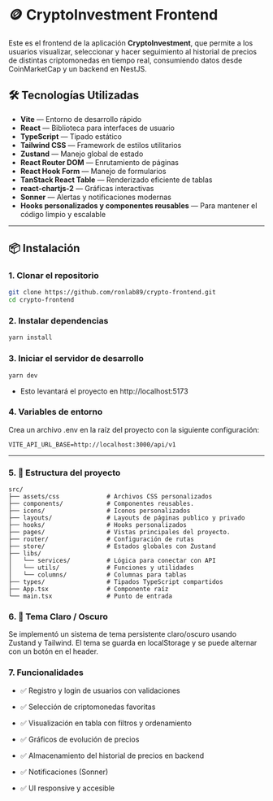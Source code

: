 # 🪙 CryptoInvestment Frontend

Este es el frontend de la aplicación **CryptoInvestment**, que permite a los usuarios visualizar, seleccionar y hacer seguimiento al historial de precios de distintas criptomonedas en tiempo real, consumiendo datos desde CoinMarketCap y un backend en NestJS.

## 🛠️ Tecnologías Utilizadas

- **Vite** — Entorno de desarrollo rápido
- **React** — Biblioteca para interfaces de usuario
- **TypeScript** — Tipado estático
- **Tailwind CSS** — Framework de estilos utilitarios
- **Zustand** — Manejo global de estado
- **React Router DOM** — Enrutamiento de páginas
- **React Hook Form** — Manejo de formularios
- **TanStack React Table** — Renderizado eficiente de tablas
- **react-chartjs-2** — Gráficas interactivas
- **Sonner** — Alertas y notificaciones modernas
- **Hooks personalizados y componentes reusables** — Para mantener el código limpio y escalable

---

## 📦 Instalación

### 1. Clonar el repositorio

```bash
git clone https://github.com/ronlab89/crypto-frontend.git
cd crypto-frontend
```

### 2. Instalar dependencias

```bash
yarn install
```

### 3. Iniciar el servidor de desarrollo

```bash
yarn dev
```

- Esto levantará el proyecto en http://localhost:5173

### 4. Variables de entorno

Crea un archivo .env en la raíz del proyecto con la siguiente configuración:

```
VITE_API_URL_BASE=http://localhost:3000/api/v1
```

---

### 5. 📁 Estructura del proyecto

```
src/
├── assets/css             # Archivos CSS personalizados
├── components/            # Componentes reusables.
├── icons/                 # Iconos personalizados
├── layouts/               # Layouts de páginas publico y privado
├── hooks/                 # Hooks personalizados
├── pages/                 # Vistas principales del proyecto.
├── router/                # Configuración de rutas
├── store/                 # Estados globales con Zustand
├── libs/
│   └── services/          # Lógica para conectar con API
│   └── utils/             # Funciones y utilidades
│   └── columns/           # Columnas para tablas
├── types/                 # Tipados TypeScript compartidos
├── App.tsx                # Componente raíz
└── main.tsx               # Punto de entrada
```

### 6. 🌙 Tema Claro / Oscuro

Se implementó un sistema de tema persistente claro/oscuro usando Zustand y Tailwind. El tema se guarda en localStorage y se puede alternar con un botón en el header.

### 7. Funcionalidades

- ✅ Registro y login de usuarios con validaciones

- ✅ Selección de criptomonedas favoritas

- ✅ Visualización en tabla con filtros y ordenamiento

- ✅ Gráficos de evolución de precios

- ✅ Almacenamiento del historial de precios en backend

- ✅ Notificaciones (Sonner)

- ✅ UI responsive y accesible
